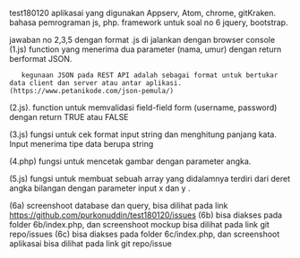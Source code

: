 test180120
aplikasai yang digunakan Appserv, Atom, chrome, gitKraken. bahasa pemrograman js, php. framework untuk soal no 6 jquery, bootstrap.

jawaban no 2,3,5 dengan format .js di jalankan dengan browser console 
(1.js) function yang menerima dua parameter (nama, umur) dengan return berformat JSON. 
       
       kegunaan JSON pada REST API adalah sebagai format untuk bertukar data client dan server atau antar aplikasi.   (https://www.petanikode.com/json-pemula/) 

(2.js). function untuk memvalidasi field-field form (username, password) dengan return TRUE atau FALSE

(3.js) fungsi untuk cek format input string dan menghitung panjang kata. Input menerima tipe data berupa string 

(4.php) fungsi untuk mencetak gambar dengan parameter angka.

(5.js) fungsi untuk membuat sebuah array yang didalamnya terdiri dari deret angka bilangan dengan parameter input x dan y .

(6a) screenshoot database dan query, bisa dilihat pada link https://github.com/purkonuddin/test180120/issues 
(6b) bisa diakses pada folder 6b/index.php, dan screenshoot mockup bisa dilihat pada link git repo/issues
(6c) bisa diakses pada folder 6c/index.php, dan screenshoot aplikasai bisa dilihat pada link git repo/issue
